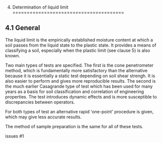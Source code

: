 4. Determination of liquid limit
=======================================

4.1 General
----------------------------

The liquid limit is the empirically established moisture content at which a soil passes from the liquid state to the plastic state. It provides a means of classifying a soil, especially when the plastic limit (see clause 5) is also known.

Two main types of tests are specified. The first is the cone penetrometer method, which is fundamentally more satisfactory than the alternative because it is essentially a static test depending on soil shear strengh. It is also easier to perform and gives more reproducible results. The second is the much earlier Casagrande type of test which has been used for many years as a basis for soil classification and correlation of engineering properties. The test introduces dynamic effects and is more susceptible to discrepancies between operators.

For both types of test an alternative rapid 'one-point' procedure is given, which may give less accurate results.

The method of sample preparation is the same for all of these tests.

issues #1
